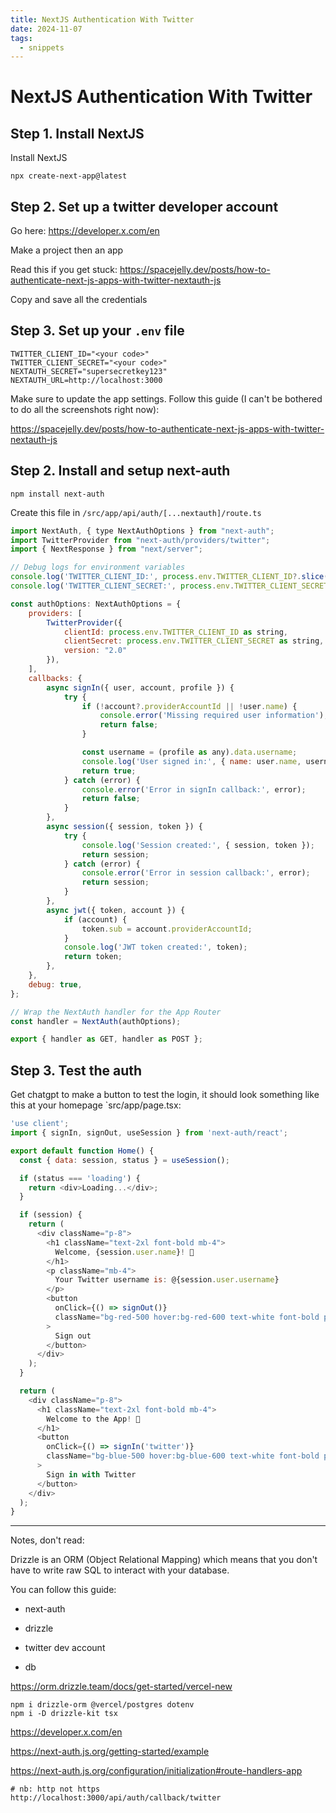 ```yaml
---
title: NextJS Authentication With Twitter
date: 2024-11-07
tags:
  - snippets
---
```

# NextJS Authentication With Twitter

## Step 1. Install NextJS

Install NextJS

```
npx create-next-app@latest
```

## Step 2. Set up a twitter developer account 

Go here: https://developer.x.com/en

Make a project then an app

Read this if you get stuck: https://spacejelly.dev/posts/how-to-authenticate-next-js-apps-with-twitter-nextauth-js

Copy and save all the credentials

## Step 3. Set up your `.env` file

```
TWITTER_CLIENT_ID="<your code>"
TWITTER_CLIENT_SECRET="<your code>"
NEXTAUTH_SECRET="supersecretkey123"
NEXTAUTH_URL=http://localhost:3000
```

Make sure to update the app settings. Follow this guide (I can't be bothered to do all the screenshots right now): 

https://spacejelly.dev/posts/how-to-authenticate-next-js-apps-with-twitter-nextauth-js
## Step 2. Install and setup next-auth

```
npm install next-auth
```

Create this file in `/src/app/api/auth/[...nextauth]/route.ts`

```javascript
import NextAuth, { type NextAuthOptions } from "next-auth";
import TwitterProvider from "next-auth/providers/twitter";
import { NextResponse } from "next/server";

// Debug logs for environment variables
console.log('TWITTER_CLIENT_ID:', process.env.TWITTER_CLIENT_ID?.slice(0, 5) + '...');
console.log('TWITTER_CLIENT_SECRET:', process.env.TWITTER_CLIENT_SECRET?.slice(0, 5) + '...');

const authOptions: NextAuthOptions = {
    providers: [
        TwitterProvider({
            clientId: process.env.TWITTER_CLIENT_ID as string,
            clientSecret: process.env.TWITTER_CLIENT_SECRET as string,
            version: "2.0"
        }),
    ],
    callbacks: {
        async signIn({ user, account, profile }) {
            try {
                if (!account?.providerAccountId || !user.name) {
                    console.error('Missing required user information');
                    return false;
                }

                const username = (profile as any).data.username;
                console.log('User signed in:', { name: user.name, username, providerAccountId: account.providerAccountId });
                return true;
            } catch (error) {
                console.error('Error in signIn callback:', error);
                return false;
            }
        },
        async session({ session, token }) {
            try {
                console.log('Session created:', { session, token });
                return session;
            } catch (error) {
                console.error('Error in session callback:', error);
                return session;
            }
        },
        async jwt({ token, account }) {
            if (account) {
                token.sub = account.providerAccountId;
            }
            console.log('JWT token created:', token);
            return token;
        },
    },
    debug: true,
};

// Wrap the NextAuth handler for the App Router
const handler = NextAuth(authOptions);

export { handler as GET, handler as POST };
```

## Step 3. Test the auth

Get chatgpt to make a button to test the login, it should look something like this at your homepage `src/app/page.tsx:

```javascript
'use client';
import { signIn, signOut, useSession } from 'next-auth/react';

export default function Home() {
  const { data: session, status } = useSession();

  if (status === 'loading') {
    return <div>Loading...</div>;
  }

  if (session) {
    return (
      <div className="p-8">
        <h1 className="text-2xl font-bold mb-4">
          Welcome, {session.user.name}! 👋
        </h1>
        <p className="mb-4">
          Your Twitter username is: @{session.user.username}
        </p>
        <button
          onClick={() => signOut()}
          className="bg-red-500 hover:bg-red-600 text-white font-bold py-2 px-4 rounded"
        >
          Sign out
        </button>
      </div>
    );
  }

  return (
    <div className="p-8">
      <h1 className="text-2xl font-bold mb-4">
        Welcome to the App! 🚀
      </h1>
      <button
        onClick={() => signIn('twitter')}
        className="bg-blue-500 hover:bg-blue-600 text-white font-bold py-2 px-4 rounded"
      >
        Sign in with Twitter
      </button>
    </div>
  );
}

```



---

Notes, don't read:

Drizzle is an ORM (Object Relational Mapping) which means that you don't have to write raw SQL to interact with your database.

You can follow this guide:
- next-auth 
- drizzle 

- twitter dev account 
- db 

https://orm.drizzle.team/docs/get-started/vercel-new

```
npm i drizzle-orm @vercel/postgres dotenv
npm i -D drizzle-kit tsx
```


https://developer.x.com/en

https://next-auth.js.org/getting-started/example

https://next-auth.js.org/configuration/initialization#route-handlers-app


```
# nb: http not https
http://localhost:3000/api/auth/callback/twitter
```

